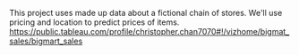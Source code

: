 This project uses made up data about a fictional chain of stores. We'll use pricing and location to predict prices of items. 
https://public.tableau.com/profile/christopher.chan7070#!/vizhome/bigmat_sales/bigmart_sales
